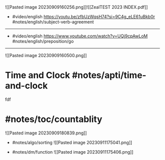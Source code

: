 ![[Pasted image 20230909160256.png]]![[ZealTEST 2023 INDEX.pdf]]
- #video/english https://youtu.be/zfbUzWqsH74?si=9C4g_eLE61uBkb0r #notes/english/subject-verb-agreement
---

- #video/english https://www.youtube.com/watch?v=UQj9cpAwLoM
  #notes/english/preposition/go 
---

![[Pasted image 20230909160500.png]]

# Time and Clock #notes/apti/time-and-clock 
fdf

# #notes/toc/countablity 
![[Pasted image 20230909180839.png]]

- #notes/algo/sorting ![[Pasted image 20230911175041.png]]

- #notes/dm/function ![[Pasted image 20230911175406.png]]


